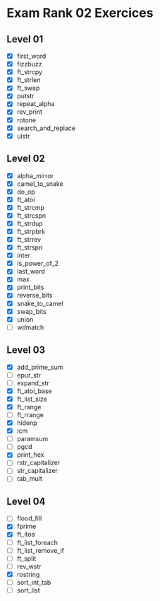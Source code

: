 # Exam Rank 02 Exercices

## Level 01

- [x] first_word
- [x] fizzbuzz
- [x] ft_strcpy
- [x] ft_strlen
- [x] ft_swap
- [x] putstr
- [x] repeat_alpha
- [x] rev_print
- [x] rotone
- [x] search_and_replace
- [x] ulstr

## Level 02

- [x] alpha_mirror
- [x] camel_to_snake
- [x] do_op
- [x] ft_atoi
- [x] ft_strcmp
- [x] ft_strcspn
- [x] ft_strdup
- [x] ft_strpbrk
- [x] ft_strrev
- [x] ft_strspn
- [x] inter
- [x] is_power_of_2
- [x] last_word
- [x] max
- [x] print_bits
- [x] reverse_bits
- [x] snake_to_camel
- [x] swap_bits
- [x] union
- [ ] wdmatch

## Level 03

- [x] add_prime_sum
- [ ] epur_str
- [ ] expand_str
- [x] ft_atoi_base
- [x] ft_list_size
- [x] ft_range
- [ ] ft_rrange
- [x] hidenp
- [x] lcm
- [ ] paramsum
- [ ] pgcd
- [x] print_hex
- [ ] rstr_capitalizer
- [ ] str_capitalizer
- [ ] tab_mult 

## Level 04

- [ ] flood_fill
- [x] fprime
- [x] ft_itoa
- [ ] ft_list_foreach
- [ ] ft_list_remove_if
- [ ] ft_split
- [ ] rev_wstr
- [x] rostring
- [ ] sort_int_tab
- [ ] sort_list
